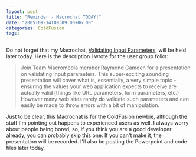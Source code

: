 ```yaml
---
layout: post
title: "Reminder - Macrochat TODAY!"
date: "2005-09-14T09:09:00+06:00"
categories: ColdFusion 
tags: 
---
```


Do not forget that my Macrochat, <a href="http://www.macromedia.com/cfusion/event/index.cfm?event=detail&id=288085&loc=en_us">Validating Input Parameters</a>, will be held later today. Here is the description I wrote for the user group folks:

<blockquote>
Join Team Macromedia member Raymond Camden for a presentation on
validating input parameters. This super-exciting sounding presentation
will cover what is, essentially, a very simple topic - ensuring the
values your web application expects to receive are actually valid
(things like URL parameters, form parameters, etc.) However many web
sites rarely do validate such parameters and can easily be made to throw
errors with a bit of manipulation.
</blockquote>

Just to be clear, this Macrochat is for the ColdFusion newbie, although the stuff I'm pointing out happens to experienced users as well. I always worry about people being bored, so, if you think you are a good developer already, you can probably skip this one. If you can't make it, the presentation will be recorded. I'll also be posting the Powerpoint and code files later today.